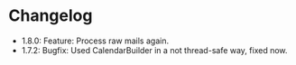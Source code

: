 # Changelog
 
* 1.8.0: Feature: Process raw mails again. 
* 1.7.2: Bugfix: Used CalendarBuilder in a not thread-safe way, fixed now. 
